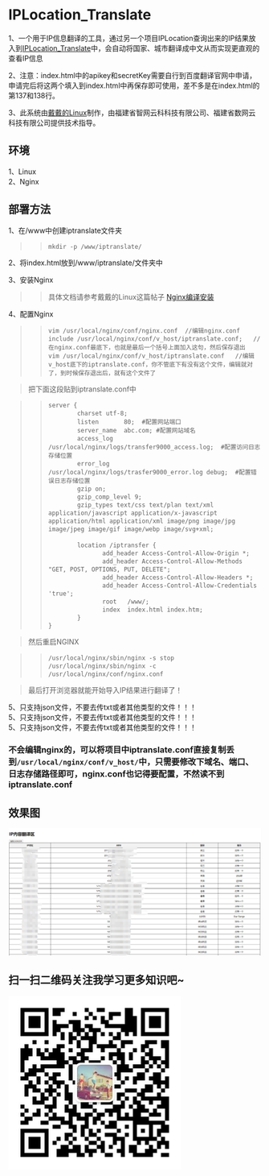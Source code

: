# IPLocation_Translate
1、一个用于IP信息翻译的工具，通过另一个项目IPLocation查询出来的IP结果放入到<a href="https://github.com/StephenJose-Dai/IPLocation">IPLocation_Translate</a>中，会自动将国家、城市翻译成中文从而实现更直观的查看IP信息  

2、注意：index.html中的apikey和secretKey需要自行到百度翻译官网中申请，申请完后将这两个填入到index.html中再保存即可使用，差不多是在index.html的第137和138行。  

3、此系统由<a href="https://daishenghui.club">戴戴的Linux</a>制作，由福建省智网云科科技有限公司、福建省数网云科技有限公司提供技术指导。  

## 环境
1、Linux  
2、Nginx

## 部署方法
1、在/www中创建iptranslate文件夹

>> ````
>> mkdir -p /www/iptranslate/
>> ````

2、将index.html放到/www/iptranslate/文件夹中

3、安装Nginx

>> 具体文档请参考戴戴的Linux这篇帖子 [Nginx编译安装](https://www.daishenghui.club/2022/11/15/categories/Linux/CentOS7%E7%BC%96%E8%AF%91%E5%AE%89%E8%A3%85nginx/)

4、配置Nginx

>> ````
>> vim /usr/local/nginx/conf/nginx.conf  //编辑nginx.conf
>> include /usr/local/nginx/conf/v_host/iptranslate.conf;   //在nginx.conf最底下，也就是最后一个括号上面加入这句，然后保存退出
>> vim /usr/local/nginx/conf/v_host/iptranslate.conf   //编辑v_host底下的iptranslate.conf，你不管底下有没有这个文件，编辑就对了，到时候保存退出后，就有这个文件了
>> ````

> 把下面这段贴到iptranslate.conf中

>> ````
>> server {
>>         charset utf-8;
>>         listen       80;  #配置网站端口
>>         server_name  abc.com; #配置网站域名
>>         access_log /usr/local/nginx/logs/transfer9000_access.log;  #配置访问日志存储位置
>>         error_log /usr/local/nginx/logs/trasfer9000_error.log debug;  #配置错误日志存储位置
>>         gzip on;
>>         gzip_comp_level 9;
>>         gzip_types text/css text/plan text/xml application/javascript application/x-javascript application/html application/xml image/png image/jpg image/jpeg image/gif image/webp image/svg+xml;
>>
>>         location /iptransfer {
>>                add_header Access-Control-Allow-Origin *;
>>                add_header Access-Control-Allow-Methods "GET, POST, OPTIONS, PUT, DELETE";
>>                add_header Access-Control-Allow-Headers *;
>>                add_header Access-Control-Allow-Credentials 'true';
>>                root   /www/;
>>                index  index.html index.htm;
>>         }
>> }
>> ````

> 然后重启NGINX

>> ````
>> /usr/local/nginx/sbin/nginx -s stop
>> /usr/local/nginx/sbin/nginx -c /usr/local/nginx/conf/nginx.conf
>> ````

> 最后打开浏览器就能开始导入IP结果进行翻译了！  

5、只支持json文件，不要去传txt或者其他类型的文件！！！  
5、只支持json文件，不要去传txt或者其他类型的文件！！！  
5、只支持json文件，不要去传txt或者其他类型的文件！！！  

### 不会编辑nginx的，可以将项目中iptranslate.conf直接复制丢到````/usr/local/nginx/conf/v_host/````中，只需要修改下域名、端口、日志存储路径即可，nginx.conf也记得要配置，不然读不到iptranslate.conf


## 效果图


![效果图](https://github.com/StephenJose-Dai/IPLocation_Translate/blob/master/xgt.png?raw=true)


## 扫一扫二维码关注我学习更多知识吧~

![戴戴的Linux](https://github.com/StephenJose-Dai/IPLocation/blob/master/daidailinux.jpg)
